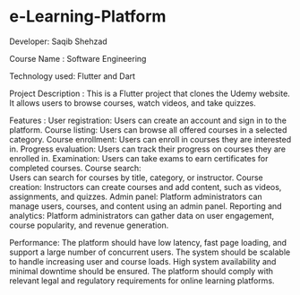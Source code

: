 # e-Learning-Platform

Developer: Saqib Shehzad

Course Name : Software Engineering 

Technology used: Flutter and Dart

Project Description : This is a Flutter project that clones the Udemy website. It allows users to browse courses, watch videos, and take quizzes.

Features :
    User registration:
      Users can create an account and sign in to the platform.
    Course listing:
      Users can browse all offered courses in a selected category.
    Course enrollment:
      Users can enroll in courses they are interested in.
    Progress evaluation:
      Users can track their progress on courses they are enrolled in.
    Examination:
      Users can take exams to earn certificates for completed courses.
    Course search:   
      Users can search for courses by title, category, or instructor.
    Course creation: 
      Instructors can create courses and add content, such as videos, assignments, and quizzes.
    Admin panel:
      Platform administrators can manage users, courses, and content using an admin panel.
    Reporting and analytics:
      Platform administrators can gather data on user engagement, course popularity, and revenue generation.

Performance:
    The platform should have low latency, fast page loading, and support a large number of concurrent users.
    The system should be scalable to handle increasing user and course loads.
    High system availability and minimal downtime should be ensured.
    The platform should comply with relevant legal and regulatory requirements for online learning platforms.
